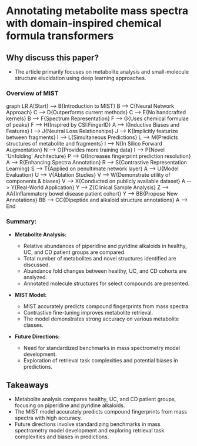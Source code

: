 # Annotating metabolite mass spectra with domain-inspired chemical formula transformers

## Why discuss this paper?
- The article primarily focuses on metabolite analysis and small-molecule structure elucidation using deep learning approaches.
### Overview of MIST
graph LR
  A[Start] --> B{Introduction to MIST}
  B --> C{Neural Network Approach}
  C --> D{Outperforms current methods}
  C --> E{No handcrafted kernels}
  B --> F{Spectrum Representation}
  F --> G{Uses chemical formulae of peaks}
  F --> H{Inspired by CSI:FingerID}
  A --> I{Inductive Biases and Features}
  I --> J{Neutral Loss Relationships}
    J --> K{Implicitly featurize between fragments}
  I --> L{Simultaneous Predictions}
    L --> M{Predicts structures of metabolite and fragments}
  I --> N{In Silico Forward Augmentation}
    N --> O{Provides more training data}
  I --> P{Novel 'Unfolding' Architecture}
    P --> Q{Increases fingerprint prediction resolution}
  A --> R{Enhancing Spectra Annotation}
  R --> S{Contrastive Representation Learning}
    S --> T{Applied on penultimate network layer}
  A --> U{Model Evaluation}
  U --> V{Ablation Studies}
    V --> W{Demonstrate utility of components & biases}
    V --> X{Conducted on publicly available dataset}
  A --> Y{Real-World Application}
  Y --> Z{Clinical Sample Analysis}
    Z --> AA{Inflammatory bowel disease patient cohort}
  Y --> BB{Propose New Annotations}
    BB --> CC{Dipeptide and alkaloid structure annotations}
  A --> End

### Summary:

- **Metabolite Analysis:**
  - Relative abundances of piperidine and pyridine alkaloids in healthy, UC, and CD patient groups are compared.
  - Total number of metabolites and novel structures identified are discussed.
  - Abundance fold changes between healthy, UC, and CD cohorts are analyzed.
  - Annotated molecule structures for select compounds are presented.

- **MIST Model:**
  - MIST accurately predicts compound fingerprints from mass spectra.
  - Contrastive fine-tuning improves metabolite retrieval.
  - The model demonstrates strong accuracy on various metabolite classes.

- **Future Directions:**
  - Need for standardized benchmarks in mass spectrometry model development.
  - Exploration of retrieval task complexities and potential biases in predictions.


## Takeaways
- Metabolite analysis compares healthy, UC, and CD patient groups, focusing on piperidine and pyridine alkaloids.
- The MIST model accurately predicts compound fingerprints from mass spectra with high accuracy.
- Future directions involve standardizing benchmarks in mass spectrometry model development and exploring retrieval task complexities and biases in predictions.